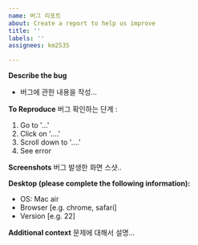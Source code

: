 ```yaml
---
name: 버그 리포트
about: Create a report to help us improve
title: ''
labels: ''
assignees: km2535

---
```


**Describe the bug**
- 버그에 관한 내용을 작성...

**To Reproduce**
버그 확인하는 단계 :
1. Go to '...'
2. Click on '....'
3. Scroll down to '....'
4. See error

**Screenshots**
버그 발생한 화면 스샷..

**Desktop (please complete the following information):**
 - OS: Mac air
 - Browser [e.g. chrome, safari]
 - Version [e.g. 22]

**Additional context**
문제에 대해서 설명...
